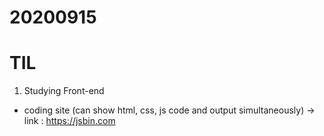 # 20200915
# TIL

1. Studying Front-end 
- coding site (can show html, css, js code and output simultaneously)
  -> link : https://jsbin.com
